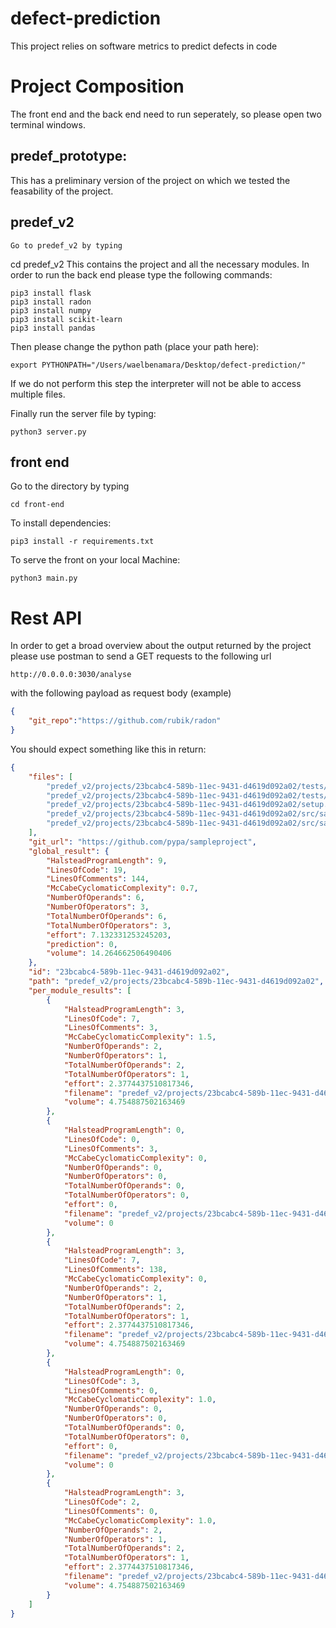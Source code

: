 # defect-prediction
This project relies on software metrics to predict defects in code
# Project Composition
The front end and the back end need to run seperately, so please open two terminal windows. 
## predef_prototype:
This has a preliminary version of the project on which we tested the feasability of the project.
## predef_v2
```
Go to predef_v2 by typing
```
cd predef_v2
This contains the project and all the necessary modules. In order to run the back end please type the following commands:
```
pip3 install flask 
pip3 install radon
pip3 install numpy
pip3 install scikit-learn
pip3 install pandas
```

Then please change the python path (place your path here):
```
export PYTHONPATH="/Users/waelbenamara/Desktop/defect-prediction/"
```
If we do not perform this step the interpreter will not be able to access multiple files.

Finally run the server file by typing:

```
python3 server.py
```
## front end
Go to the directory by typing 
```
cd front-end
```
To install dependencies:
```
pip3 install -r requirements.txt
```

To serve the front on your local Machine:
```
python3 main.py
```

# Rest API
In order to get a broad overview about the output returned by the project please use postman to send a GET requests to the following url
```
http://0.0.0.0:3030/analyse
```
with the following payload as request body (example)
```json
{
    "git_repo":"https://github.com/rubik/radon"
}
```
You should expect something like this in return:
```json
{
    "files": [
        "predef_v2/projects/23bcabc4-589b-11ec-9431-d4619d092a02/tests/test_simple.py",
        "predef_v2/projects/23bcabc4-589b-11ec-9431-d4619d092a02/tests/__init__.py",
        "predef_v2/projects/23bcabc4-589b-11ec-9431-d4619d092a02/setup.py",
        "predef_v2/projects/23bcabc4-589b-11ec-9431-d4619d092a02/src/sample/__init__.py",
        "predef_v2/projects/23bcabc4-589b-11ec-9431-d4619d092a02/src/sample/simple.py"
    ],
    "git_url": "https://github.com/pypa/sampleproject",
    "global_result": {
        "HalsteadProgramLength": 9,
        "LinesOfCode": 19,
        "LinesOfComments": 144,
        "McCabeCyclomaticComplexity": 0.7,
        "NumberOfOperands": 6,
        "NumberOfOperators": 3,
        "TotalNumberOfOperands": 6,
        "TotalNumberOfOperators": 3,
        "effort": 7.132331253245203,
        "prediction": 0,
        "volume": 14.264662506490406
    },
    "id": "23bcabc4-589b-11ec-9431-d4619d092a02",
    "path": "predef_v2/projects/23bcabc4-589b-11ec-9431-d4619d092a02",
    "per_module_results": [
        {
            "HalsteadProgramLength": 3,
            "LinesOfCode": 7,
            "LinesOfComments": 3,
            "McCabeCyclomaticComplexity": 1.5,
            "NumberOfOperands": 2,
            "NumberOfOperators": 1,
            "TotalNumberOfOperands": 2,
            "TotalNumberOfOperators": 1,
            "effort": 2.3774437510817346,
            "filename": "predef_v2/projects/23bcabc4-589b-11ec-9431-d4619d092a02/tests/test_simple.py",
            "volume": 4.754887502163469
        },
        {
            "HalsteadProgramLength": 0,
            "LinesOfCode": 0,
            "LinesOfComments": 3,
            "McCabeCyclomaticComplexity": 0,
            "NumberOfOperands": 0,
            "NumberOfOperators": 0,
            "TotalNumberOfOperands": 0,
            "TotalNumberOfOperators": 0,
            "effort": 0,
            "filename": "predef_v2/projects/23bcabc4-589b-11ec-9431-d4619d092a02/tests/__init__.py",
            "volume": 0
        },
        {
            "HalsteadProgramLength": 3,
            "LinesOfCode": 7,
            "LinesOfComments": 138,
            "McCabeCyclomaticComplexity": 0,
            "NumberOfOperands": 2,
            "NumberOfOperators": 1,
            "TotalNumberOfOperands": 2,
            "TotalNumberOfOperators": 1,
            "effort": 2.3774437510817346,
            "filename": "predef_v2/projects/23bcabc4-589b-11ec-9431-d4619d092a02/setup.py",
            "volume": 4.754887502163469
        },
        {
            "HalsteadProgramLength": 0,
            "LinesOfCode": 3,
            "LinesOfComments": 0,
            "McCabeCyclomaticComplexity": 1.0,
            "NumberOfOperands": 0,
            "NumberOfOperators": 0,
            "TotalNumberOfOperands": 0,
            "TotalNumberOfOperators": 0,
            "effort": 0,
            "filename": "predef_v2/projects/23bcabc4-589b-11ec-9431-d4619d092a02/src/sample/__init__.py",
            "volume": 0
        },
        {
            "HalsteadProgramLength": 3,
            "LinesOfCode": 2,
            "LinesOfComments": 0,
            "McCabeCyclomaticComplexity": 1.0,
            "NumberOfOperands": 2,
            "NumberOfOperators": 1,
            "TotalNumberOfOperands": 2,
            "TotalNumberOfOperators": 1,
            "effort": 2.3774437510817346,
            "filename": "predef_v2/projects/23bcabc4-589b-11ec-9431-d4619d092a02/src/sample/simple.py",
            "volume": 4.754887502163469
        }
    ]
}
```
